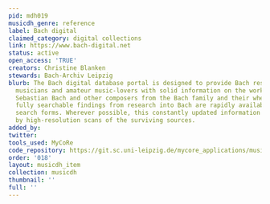 ```yaml
---
pid: mdh019
musicdh_genre: reference
label: Bach digital
claimed_category: digital collections
link: https://www.bach-digital.net
status: active
open_access: 'TRUE'
creators: Christine Blanken
stewards: Bach-Archiv Leipzig
blurb: The Bach digital database portal is designed to provide Bach researchers, professional
  musicians and amateur music-lovers with solid information on the works of Johann
  Sebastian Bach and other composers from the Bach family and their whereabouts. Detailed,
  fully searchable findings from research into Bach are rapidly available via various
  search forms. Wherever possible, this constantly updated information is accompanied
  by high-resolution scans of the surviving sources.
added_by: 
twitter: 
tools_used: MyCoRe
code_repository: https://git.sc.uni-leipzig.de/mycore_applications/music
order: '018'
layout: musicdh_item
collection: musicdh
thumbnail: ''
full: ''
---
```

